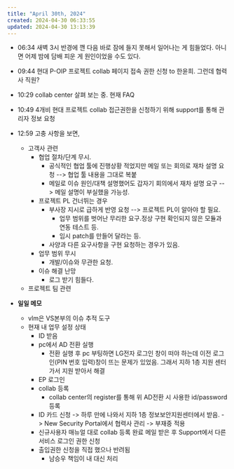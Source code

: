 ```yaml
---
title: "April 30th, 2024"
created: 2024-04-30 06:33:55
updated: 2024-04-30 13:13:39
---
```

  * 06:34 새벽 3시 반경에 깬 다음 바로 잠에 들지 못해서 일어나는 게 힘들었다. 아니면 어제 밤에 담배 피운 게 원인이었을 수도 있다.
  * 09:44 현대 P-OIP 프로젝트 collab 페이지 접속 권한 신청 to 한윤희. 그런데 협력사 직원?
  * 10:29 collab center 살펴 보는 중. 현재 FAQ
  * 10:49 4개비 현대 프로젝트 collab 접근권한을 신청하기 위해 support를 통해 관리자 정보 요청
  * 12:59 고충 사항을 보면,
    * 고객사 관련
      * 협업 절차/단계 무시.
        * 공식적인 협업 툴에 진행상황 적었지만 메일 또는 회의로 재차 설명 요청 --> 협업 툴 내용을 그대로 복붙
        * 메일로 이슈 원인/대책 설명했어도 갑자기 회의에서 재차 설명 요구 --> 메일 설명이 부실했을 가능성.
      * 프로젝트 PL 건너뛰는 경우
        * 부사장 지시로 급하게 반영 요청 --> 프로젝트 PL이 알아야 할 필요.
          * 업무 범위를 벗어난 무리한 요구.정상 구현 확인되지 않은 모듈과 연동 테스트 등.
          * 임시 patch를 만들어 달라는 등.
        *  사양과 다른 요구사항을 구현 요청하는 경우가 있음.
      * 업무 범위 무시
        * 개발/이슈와 무관한 요청.
      * 이슈 해결 난망
        * 로그 받기 힘들다.
    * 프로젝트 팀 관련

  * **일일 메모**
    * vlm은 VS본부의 이슈 추적 도구
    * 현재 내 업무 설정 상태
      * ID 받음
      * pc에서 AD 전환 실행
        * 전환 실행 후 pc 부팅하면 LG전자 로그인 창이 떠야 하는데 이전 로그인(PIN 번호 입력)창이 뜨는 문제가 있었음. 그래서 지하 1층 지원 센터 가서 지원 받아서 해결
      * EP 로그인
      * collab 등록
        * collab center의 register를 통해 위 AD전환 시 사용한 id/password 등록
      * ID 카드 신청 -> 하루 만에 나와서 지하 1층 정보보안지원센터에서 받음. -> New Security Portal에서 협력사 관리 -> 부재중 적용
      * 신규사용자 매뉴얼 대로 collab 등록 완료 메일 받은 후 Support에서 다른 서비스 로그인 권한 신청
      * 출입권한 신청을 직접 했으나 반려됨
        * 남승우 책임이 내 대신 처리